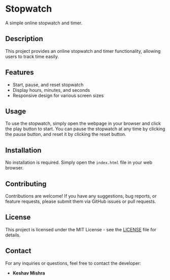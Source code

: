 # Stopwatch

A simple online stopwatch and timer.

## Description

This project provides an online stopwatch and timer functionality, allowing users to track time easily.

## Features

- Start, pause, and reset stopwatch
- Display hours, minutes, and seconds
- Responsive design for various screen sizes

## Usage

To use the stopwatch, simply open the webpage in your browser and click the play button to start. You can pause the stopwatch at any time by clicking the pause button, and reset it by clicking the reset button.

## Installation

No installation is required. Simply open the `index.html` file in your web browser.

## Contributing

Contributions are welcome! If you have any suggestions, bug reports, or feature requests, please submit them via GitHub issues or pull requests.

## License

This project is licensed under the MIT License - see the [LICENSE](LICENSE) file for details.

## Contact

For any inquiries or questions, feel free to contact the developer:

- **Keshav Mishra**

